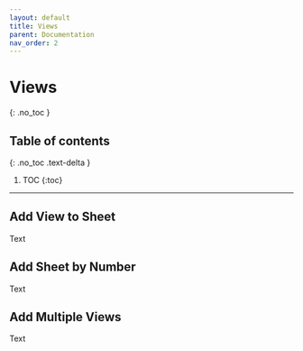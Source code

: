 ```yaml
---
layout: default
title: Views
parent: Documentation
nav_order: 2
---
```


# Views
{: .no_toc }

## Table of contents
{: .no_toc .text-delta }

1. TOC
{:toc}

---

## Add View to Sheet

Text

## Add Sheet by Number

Text

## Add Multiple Views

Text
